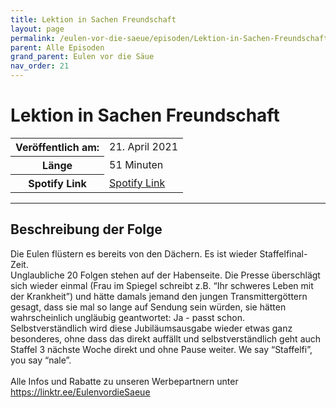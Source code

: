 ```yaml
---
title: Lektion in Sachen Freundschaft
layout: page
permalink: /eulen-vor-die-saeue/episoden/Lektion-in-Sachen-Freundschaft
parent: Alle Episoden
grand_parent: Eulen vor die Säue
nav_order: 21
---
```


# Lektion in Sachen Freundschaft
<table class="resp-table dcf-table dcf-table-responsive dcf-table-bordered dcf-table-striped dcf-w-100%">
                    <tbody>
                        <tr>
                            <th scope="row">Veröffentlich am:</th>
                            <td data-label="Veröffentlich am:">21. April 2021</td>
                        </tr>
                        <tr>
                            <th scope="row">Länge </th>
                            <td data-label="Länge ">51 Minuten</td>
                        </tr><tr>
                                <th scope="row">Spotify Link</th>
                                <td data-label="Spotify Link"><a href="https://open.spotify.com/episode/46yHjCJMI3mfk31Fb1vCv7">Spotify Link</a></td>
                            </tr></tbody>
                </table>

***

## Beschreibung der Folge

<div>
Die Eulen flüstern es bereits von den Dächern. Es ist wieder Staffelfinal-Zeit.  <br> Unglaubliche 20 Folgen stehen auf der Habenseite. Die Presse überschlägt sich wieder einmal (Frau im Spiegel schreibt z.B. “Ihr schweres Leben mit der Krankheit”) und hätte damals jemand den jungen Transmittergöttern gesagt, dass sie mal so lange auf Sendung sein würden, sie hätten wahrscheinlich ungläubig geantwortet: Ja - passt schon. <br> Selbstverständlich wird diese Jubiläumsausgabe wieder etwas ganz besonderes, ohne dass das direkt auffällt und selbstverständlich geht auch Staffel 3 nächste Woche direkt und ohne Pause weiter. We say “Staffelfi”, you say “nale”.  <br>  <br> Alle Infos und Rabatte zu unseren Werbepartnern unter <a href="https://linktr.ee/EulenvordieSaeue">https://linktr.ee/EulenvordieSaeue</a>  
</div>

